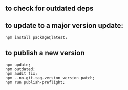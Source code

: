 ## to check for outdated deps

## to update to a major version update:

    npm install package@latest;

## to publish a new version

    npm update;
    npm outdated;
    npm audit fix;
    npm --no-git-tag-version version patch;
    npm run publish-preflight;
